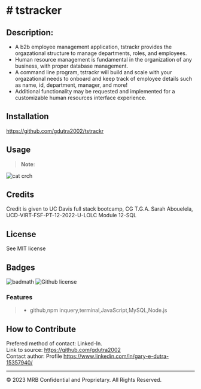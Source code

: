 # # tstracker

## Description:  
* A b2b employee management application, tstrackr provides the orgazational structure to manage departments, roles, and employees.
* Human resource management is fundamental in the organization of any business,  with proper database management.
* A command line program, tstrackr will build and scale with your orgazational needs to onboard and keep track of employee details such as name, id, department, manager, and more!
* Additional functionality may be requested and implemented for a customizable human resources interface experience.


## Installation

https://github.com/gdutra2002/tstrackr

## Usage
>
> **Note**:

![cat crch](develop/utils/screenshot.png)

## Credits
Credit is given to UC Davis full stack bootcamp, CG T.G.A. Sarah Abouelela,
UCD-VIRT-FSF-PT-12-2022-U-LOLC Module 12-SQL

## License

See MIT license


## Badges

![badmath](https://img.shields.io/github/languages/top/nielsenjared/badmath)
![Github license](https://img.shields.io/badge/license-MIT-pink.svg)

### Features
>
>* github,npm inquery,terminal,JavaScript,MySQL,Node.js
>

## How to Contribute
Prefered method of contact: Linked-In.  <br>
Link to source:
https://github.com/gdutra2002    <br>
Contact author:
Profile
https://www.linkedin.com/in/gary-e-dutra-15357940/

---
© 2023 MRB Confidential and Proprietary. All Rights Reserved.

